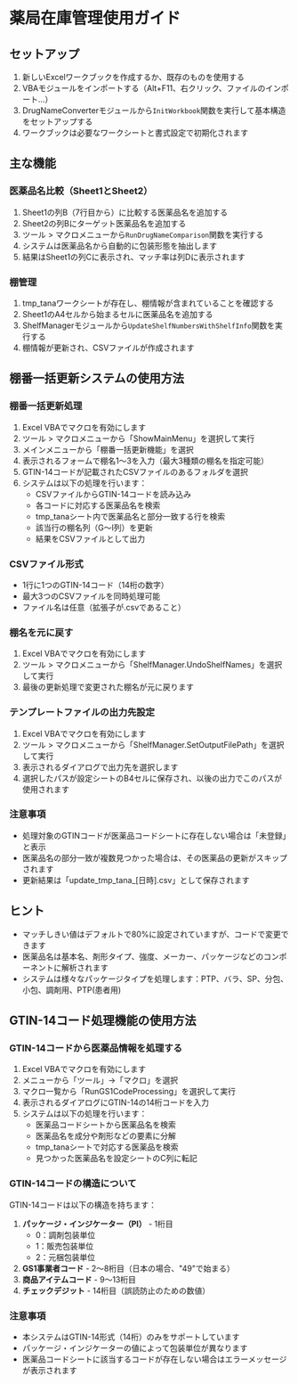 # 薬局在庫管理使用ガイド

## セットアップ

1. 新しいExcelワークブックを作成するか、既存のものを使用する
2. VBAモジュールをインポートする（Alt+F11、右クリック、ファイルのインポート...）
3. DrugNameConverterモジュールから`InitWorkbook`関数を実行して基本構造をセットアップする
4. ワークブックは必要なワークシートと書式設定で初期化されます

## 主な機能

### 医薬品名比較（Sheet1とSheet2）

1. Sheet1の列B（7行目から）に比較する医薬品名を追加する
2. Sheet2の列Bにターゲット医薬品名を追加する
3. ツール > マクロメニューから`RunDrugNameComparison`関数を実行する
4. システムは医薬品名から自動的に包装形態を抽出します
5. 結果はSheet1の列Cに表示され、マッチ率は列Dに表示されます

### 棚管理

1. tmp_tanaワークシートが存在し、棚情報が含まれていることを確認する
2. Sheet1のA4セルから始まるセルに医薬品名を追加する
3. ShelfManagerモジュールから`UpdateShelfNumbersWithShelfInfo`関数を実行する
4. 棚情報が更新され、CSVファイルが作成されます

## 棚番一括更新システムの使用方法

### 棚番一括更新処理
1. Excel VBAでマクロを有効にします
2. ツール > マクロメニューから「ShowMainMenu」を選択して実行
3. メインメニューから「棚番一括更新機能」を選択
4. 表示されるフォームで棚名1〜3を入力（最大3種類の棚名を指定可能）
5. GTIN-14コードが記載されたCSVファイルのあるフォルダを選択
6. システムは以下の処理を行います：
   - CSVファイルからGTIN-14コードを読み込み
   - 各コードに対応する医薬品名を検索
   - tmp_tanaシート内で医薬品名と部分一致する行を検索
   - 該当行の棚名列（G〜I列）を更新
   - 結果をCSVファイルとして出力

### CSVファイル形式
- 1行に1つのGTIN-14コード（14桁の数字）
- 最大3つのCSVファイルを同時処理可能
- ファイル名は任意（拡張子が.csvであること）

### 棚名を元に戻す
1. Excel VBAでマクロを有効にします
2. ツール > マクロメニューから「ShelfManager.UndoShelfNames」を選択して実行
3. 最後の更新処理で変更された棚名が元に戻ります

### テンプレートファイルの出力先設定
1. Excel VBAでマクロを有効にします
2. ツール > マクロメニューから「ShelfManager.SetOutputFilePath」を選択して実行
3. 表示されるダイアログで出力先を選択します
4. 選択したパスが設定シートのB4セルに保存され、以後の出力でこのパスが使用されます

### 注意事項
- 処理対象のGTINコードが医薬品コードシートに存在しない場合は「未登録」と表示
- 医薬品名の部分一致が複数見つかった場合は、その医薬品の更新がスキップされます
- 更新結果は「update_tmp_tana_[日時].csv」として保存されます

## ヒント

- マッチしきい値はデフォルトで80%に設定されていますが、コードで変更できます
- 医薬品名は基本名、剤形タイプ、強度、メーカー、パッケージなどのコンポーネントに解析されます
- システムは様々なパッケージタイプを処理します：PTP、バラ、SP、分包、小包、調剤用、PTP(患者用)

## GTIN-14コード処理機能の使用方法

### GTIN-14コードから医薬品情報を処理する
1. Excel VBAでマクロを有効にします
2. メニューから「ツール」→「マクロ」を選択
3. マクロ一覧から「RunGS1CodeProcessing」を選択して実行
4. 表示されるダイアログにGTIN-14の14桁コードを入力
5. システムは以下の処理を行います：
   - 医薬品コードシートから医薬品名を検索
   - 医薬品名を成分や剤形などの要素に分解
   - tmp_tanaシートで対応する医薬品を検索
   - 見つかった医薬品名を設定シートのC列に転記

### GTIN-14コードの構造について
GTIN-14コードは以下の構造を持ちます：
1. **パッケージ・インジケーター（PI）** - 1桁目
   - 0：調剤包装単位
   - 1：販売包装単位
   - 2：元梱包装単位
2. **GS1事業者コード** - 2～8桁目（日本の場合、"49"で始まる）
3. **商品アイテムコード** - 9～13桁目
4. **チェックデジット** - 14桁目（誤読防止のための数値）

### 注意事項
- 本システムはGTIN-14形式（14桁）のみをサポートしています
- パッケージ・インジケーターの値によって包装単位が異なります
- 医薬品コードシートに該当するコードが存在しない場合はエラーメッセージが表示されます
